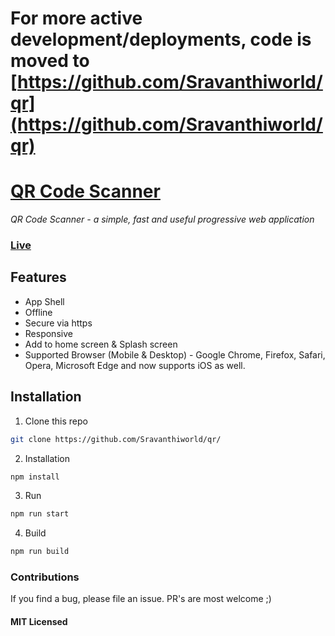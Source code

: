 
# For more active development/deployments, code is moved to [https://github.com/Sravanthiworld/qr](https://github.com/Sravanthiworld/qr)



# [QR Code Scanner](https://qrcodescan.in)

*QR Code Scanner - a simple, fast and useful progressive web application*

### [Live](https://qrcodescan.in)

## Features

  - App Shell
  - Offline
  - Secure via https
  - Responsive
  - Add to home screen & Splash screen
  - Supported Browser (Mobile & Desktop) - Google Chrome, Firefox, Safari, Opera, Microsoft Edge and now supports iOS as well.

## Installation

1. Clone this repo

  ```bash
  git clone https://github.com/Sravanthiworld/qr/
  ```

2. Installation

  ```bash
  npm install
  ```

3. Run

  ```bash
  npm run start
  ```

4. Build

  ```bash
  npm run build
  ```

### Contributions

If you find a bug, please file an issue. PR's are most welcome ;)

#### MIT Licensed
